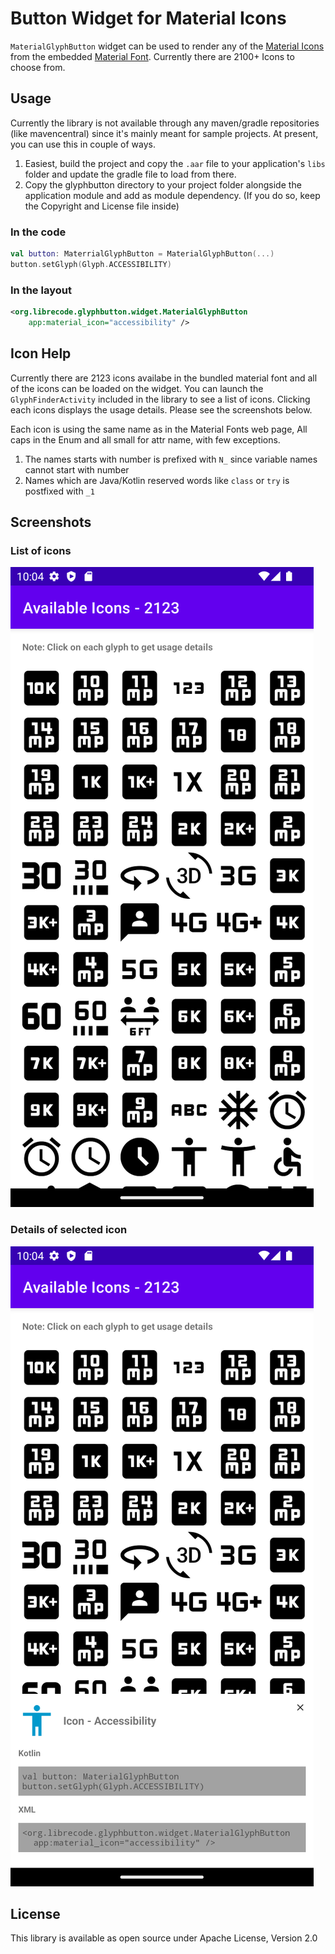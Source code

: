 # Button Widget for Material Icons
`MaterialGlyphButton` widget can be used to render any of the [Material Icons](https://fonts.google.com/icons?icon.set=Material+Icons) 
from the embedded [Material Font](https://github.com/google/material-design-icons/tree/master/font). Currently there are 2100+ Icons to choose from.

## Usage
Currently the library is not available through any maven/gradle repositories (like mavencentral) since it's mainly meant for sample projects. At present, you can use this in couple of ways.
1. Easiest, build the project and copy the `.aar` file to your application's `libs` folder and update the gradle file to load from there.
2. Copy the glyphbutton directory to your project folder alongside the application module and add as module dependency. (If you do so, keep the Copyright and License file inside)

### In the code
```kotlin
val button: MaterrialGlyphButton = MaterialGlyphButton(...)
button.setGlyph(Glyph.ACCESSIBILITY)
```
### In the layout
```xml
<org.librecode.glyphbutton.widget.MaterialGlyphButton
    app:material_icon="accessibility" />
```

## Icon Help
Currently there are 2123 icons availabe in the bundled material font and all of the icons can be loaded on the widget. You can launch the `GlyphFinderActivity` included in the library to see a list of icons. Clicking each icons displays the usage details. Please see the screenshots below.

Each icon is using the same name as in the Material Fonts web page, All caps in the Enum and all small for attr name, with few exceptions.
1. The names starts with number is prefixed with `N_` since variable names cannot start with number
2. Names which are Java/Kotlin reserved words like `class` or `try` is postfixed with `_1`

## Screenshots
### List of icons
![List of Icons](./images/img_0.png)
### Details of selected icon
![List of Icons](./images/img_1.png) 

## License
This library is available as open source under Apache License, Version 2.0